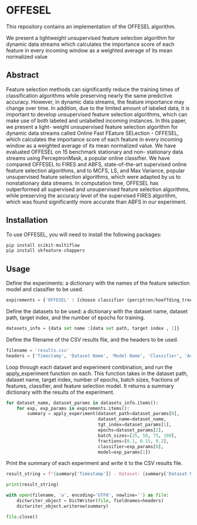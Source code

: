# OFFESEL

This repository contains an implementation of the OFFESEL algorithm.

We present a lightweight unsupervised feature selection algorithm for dynamic data streams which calculates the importance score of each feature in every incoming window as a weighted average of its mean normalized value

## Abstract
Feature selection methods can significantly reduce the training times of classification algorithms while preserving nearly the same predictive accuracy. However, in dynamic data streams, the feature importance may change over time. In addition, due to the limited amount of labeled data, it is important to develop unsupervised feature selection algorithms, which can make use of both labeled and unlabelled incoming instances. In this paper, we present a light- weight unsupervised feature selection algorithm for dynamic data streams called Online Fast FEature SELection - OFFESEL, which calculates the importance score of each feature in every incoming window as a weighted average of its mean normalized value. We have evaluated OFFESEL on 15 benchmark stationary and non- stationary data streams using PerceptronMask, a popular online classifier. We have compared OFFESEL to FIRES and ABFS, state-of-the-art supervised online feature selection algorithms, and to MCFS, LS, and Max Variance, popular unsupervised feature selection algorithms, which were adapted by us to nonstationary data streams. In computation time, OFFESEL has outperformed all supervised and unsupervised feature selection algorithms, while preserving the accuracy level of the supervised FIRES algorithm, which was found significantly more accurate than ABFS in our experiment.


## Installation
To use OFFESEL, you will need to install the following packages:
```python
pip install scikit-multiflow
pip install skfeature-chappers
```

## Usage
Define the experiments: a dictionary with the names of the feature selection model and classifier to be used.
```python
expirements = {'OFFESEL' : [choose classifier (percptron/hoeffding_tree, 'offesel']}
```
Define the datasets to be used: a dictionary with the dataset name, dataset path, target index, and the number of epochs for training.
```python
datasets_info = {data set name :[data set path, target index , 1]}
```
Define the filename of the CSV results file, and the headers to be used.
```python
filename = 'results.csv'
headers = ['Timestamp', 'Dataset Name', 'Model Name', 'Classifier', 'Accuracy','Computation Time', 'Feature Selection Time', 'Training Time']
```
Loop through each dataset and experiment combination, and run the apply_experiment function on each. This function takes in the dataset path, dataset name, target index, number of epochs, batch sizes, fractions of features, classifier, and feature selection model. It returns a summary dictionary with the results of the experiment.
```python
for dataset_name, dataset_params in datasets_info.items():
    for exp, exp_params in expirements.items():
        summary = apply_experiment(dataset_path=dataset_params[0], 
                                   dataset_name=dataset_name, 
                                   tgt_index=dataset_params[1], 
                                   epochs=dataset_params[2], 
                                   batch_sizes=[25, 50, 75, 100], 
                                   fractions=[0.1, 0.15, 0.2],
                                   classifier=exp_params[0], 
                                   model=exp_params[1])
```                                                                  
Print the summary of each experiment and write it to the CSV results file.
```python
result_string = f"{summary['Timestamp']} - Dataset: {summary['Dataset Name']}, Model: {summary['Model Name']}, Accuracy: {summary['Accuracy']}, Computation Time: {summary['Computation Time']}, Feature Selection Time: {summary['Feature Selection Time']}, Training Time: {summary['Training Time']}"

print(result_string)

with open(filename, 'a', encoding='UTF8', newline='') as file:
    dictwriter_object = DictWriter(file, fieldnames=headers)
    dictwriter_object.writerow(summary)

file.close()
```

